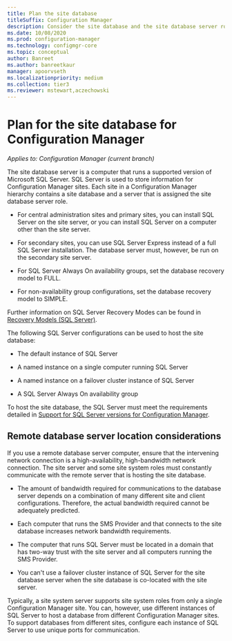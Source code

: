 ```yaml
---
title: Plan the site database
titleSuffix: Configuration Manager
description: Consider the site database and the site database server role as you plan your Configuration Manager hierarchy.
ms.date: 10/08/2020
ms.prod: configuration-manager
ms.technology: configmgr-core
ms.topic: conceptual
author: Banreet
ms.author: banreetkaur
manager: apoorvseth
ms.localizationpriority: medium
ms.collection: tier3
ms.reviewer: mstewart,aczechowski
---
```


# Plan for the site database for Configuration Manager

*Applies to: Configuration Manager (current branch)*

The site database server is a computer that runs a supported version of Microsoft SQL Server. SQL Server is used to store information for Configuration Manager sites. Each site in a Configuration Manager hierarchy contains a site database and a server that is assigned the site database server role.  

- For central administration sites and primary sites, you can install SQL Server on the site server, or you can install SQL Server on a computer other than the site server.  

- For secondary sites, you can use SQL Server Express instead of a full SQL Server installation. The database server must, however, be run on the secondary site server.  

- For SQL Server Always On availability groups, set the database recovery model to FULL.

- For non-availability group configurations, set the database recovery model to SIMPLE.

Further information on SQL Server Recovery Modes can be found in [Recovery Models (SQL Server)](/sql/relational-databases/backup-restore/recovery-models-sql-server).

The following SQL Server configurations can be used to host the site database:  

- The default instance of SQL Server  

- A named instance on a single computer running SQL Server  

- A named instance on a failover cluster instance of SQL Server

- A SQL Server Always On availability group

To host the site database, the SQL Server must meet the requirements detailed in [Support for SQL Server versions for Configuration Manager](../../../core/plan-design/configs/support-for-sql-server-versions.md).

## Remote database server location considerations  

If you use a remote database server computer, ensure that the intervening network connection is a high-availability, high-bandwidth network connection. The site server and some site system roles must constantly communicate with the remote server that is hosting the site database.

- The amount of bandwidth required for communications to the database server depends on a combination of many different site and client configurations. Therefore, the actual bandwidth required cannot be adequately predicted.

- Each computer that runs the SMS Provider and that connects to the site database increases network bandwidth requirements.

- The computer that runs SQL Server must be located in a domain that has two-way trust with the site server and all computers running the SMS Provider.

- You can't use a failover cluster instance of SQL Server for the site database server when the site database is co-located with the site server.  

Typically, a site system server supports site system roles from only a single Configuration Manager site. You can, however, use different instances of SQL Server to host a database from different Configuration Manager sites. To support databases from different sites, configure each instance of SQL Server to use unique ports for communication.
